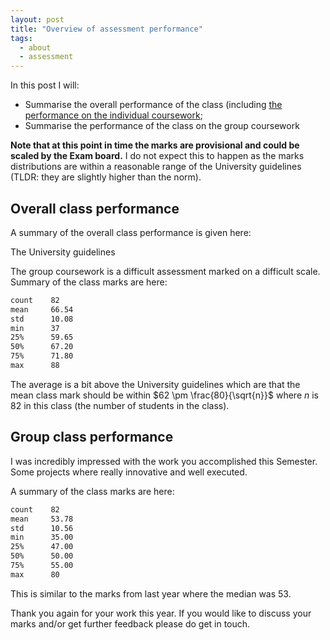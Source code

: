 ```yaml
---
layout: post
title: "Overview of assessment performance"
tags:
  - about
  - assessment
---
```


In this post I will:

- Summarise the overall performance of the class (including [the performance on
  the individual coursework]({{site.baseurl}}/2024/04/16/individual-coursework-feedback.html);
- Summarise the performance of the class on the group coursework

**Note that at this point in time the marks are provisional and could be scaled
by the Exam board.** I do not expect this to happen as the marks distributions
are within a reasonable range of the University guidelines (TLDR: they are slightly
higher than the norm).

## Overall class performance

A summary of the overall class performance is given here:

The University guidelines

The group coursework is a difficult assessment marked on a difficult scale.
Summary of the class marks are here:

```txt
count    82
mean     66.54
std      10.08
min      37
25%      59.65
50%      67.20
75%      71.80
max      88
```

The average is a bit above the University guidelines which are that the mean class mark
should be within $62 \pm \frac{80}{\sqrt{n}}$ where $n$ is 82 in this class (the
number of students in the class).

## Group class performance

I was incredibly impressed with the work you accomplished this Semester. Some
projects where really innovative and well executed.

A summary of the class marks are here:

```txt
count    82
mean     53.78
std      10.56
min      35.00
25%      47.00
50%      50.00
75%      55.00
max      80
```

This is similar to the marks from last year where the median was 53.

Thank you again for your work this year. If you would like to discuss your marks
and/or get further feedback please do get in touch.
